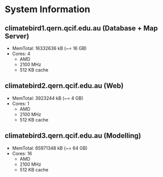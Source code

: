 System Information
===================

climatebird1.qern.qcif.edu.au (Database + Map Server)
-----------------------------
* MemTotal: 16332636 kB (~= 16 GB)
* Cores: 4
    * AMD
    * 2100 MHz
    * 512 KB cache 

climatebird2.qern.qcif.edu.au (Web)
-----------------------------
* MemTotal: 3923244 kB (~= 4 GB)
* Cores: 1
    * AMD
    * 2100 MHz
    * 512 KB cache 

climatebird3.qern.qcif.edu.au (Modelling)
-----------------------------
* MemTotal: 65971348 kB (~= 64 GB)
* Cores: 16
    * AMD
    * 2100 MHz
    * 512 KB cache 

